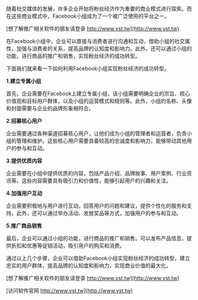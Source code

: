 随着社交媒体的发展，许多企业开始将粉丝经济作为重要的商业模式进行探索。而在这些商业模式中，Facebook小组成为了一个被广泛使用的平台之一。

[想了解推广相关软件的朋友请登录 http://www.vst.tw](http://www.vst.tw)

在Facebook小组中，企业可以直接与消费者进行沟通和互动，借助小组的社交属性，加强与消费者的关系，提高品牌的认知度和影响力。此外，还可以通过小组的功能，进行商品的推广和销售，实现粉丝经济的成功转型。

下面我们就来看一下如何利用Facebook小组实现粉丝经济的成功转型。

**1.建立专属小组**

首先，企业需要在Facebook上建立专属小组，该小组需要明确企业的宗旨、核心价值观和目标用户群体，以及小组的运营模式和规则等。此外，小组的名称、头像和封面需要与企业的品牌形象相符合。

**2.招募核心用户**

企业需要通过各种渠道招募核心用户，让他们成为小组的管理者和运营者，负责小组的管理和维护。这些核心用户需要具备较高的忠诚度和影响力，能够带动其他用户的参与和互动。

**3.提供优质内容**

企业需要在小组中提供优质的内容，包括产品介绍、品牌故事、用户案例、行业资讯等。这些内容需要具有吸引力和价值性，能够引起用户的兴趣和关注。

**4.加强用户互动**

企业需要积极地与用户进行互动，回答用户的问题和建议，提供个性化的服务和支持。此外，还可以通过举办活动、发放奖品等方式，加强用户的参与和互动。

**5.推广商品销售**

最后，企业可以通过小组的功能，进行商品的推广和销售。可以发布产品信息，提供折扣和优惠等促销活动，吸引用户的购买和消费。

通过以上几个步骤，企业可以借助Facebook小组实现粉丝经济的成功转型，建立忠实的用户群体，提高品牌的认知度和影响力，实现商业价值的最大化。

[想了解推广相关软件的朋友请登录 http://www.vst.tw](http://www.vst.tw)


[访问软件官网 http://www.vst.tw](http://www.vst.tw)
